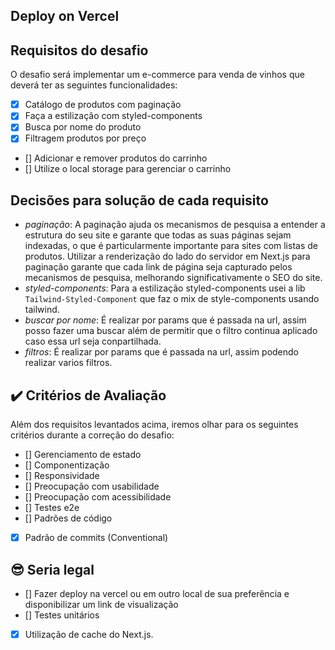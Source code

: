 ## Deploy on Vercel

## Requisitos do desafio

O desafio será implementar um e-commerce para venda de vinhos que deverá ter as seguintes funcionalidades:

- [x] Catálogo de produtos com paginação
- [x] Faça a estilização com styled-components
- [x] Busca por nome do produto
- [x] Filtragem produtos por preço
- [] Adicionar e remover produtos do carrinho
- [] Utilize o local storage para gerenciar o carrinho

## Decisões para solução de cada requisito

- _paginação_: A paginação ajuda os mecanismos de pesquisa a entender a estrutura do seu site e garante que todas as suas páginas sejam indexadas, o que é particularmente importante para sites com listas de produtos. Utilizar a renderização do lado do servidor em Next.js para paginação garante que cada link de página seja capturado pelos mecanismos de pesquisa, melhorando significativamente o SEO do site.
- _styled-components_: Para a estilização styled-components usei a lib `Tailwind-Styled-Component` que faz o mix de style-components usando tailwind.
- _buscar por nome_: É realizar por params que é passada  na url, assim posso fazer uma buscar além de permitir que o filtro continua aplicado caso essa url seja conpartilhada.
- _filtros_: É realizar por params que é passada na url, assim podendo realizar varios filtros.

## ✔️ Critérios de Avaliação

Além dos requisitos levantados acima, iremos olhar para os seguintes critérios durante a correção do desafio:

- [] Gerenciamento de estado
- [] Componentização
- [] Responsividade
- [] Preocupação com usabilidade
- [] Preocupação com acessibilidade
- [] Testes e2e
- [] Padrões de código
- [x] Padrão de commits (Conventional)

## 😎 Seria legal

- [] Fazer deploy na vercel ou em outro local de sua preferência e disponibilizar um link de visualização
- [] Testes unitários
- [x] Utilização de cache do Next.js.
